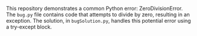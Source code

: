 This repository demonstrates a common Python error: ZeroDivisionError. The `bug.py` file contains code that attempts to divide by zero, resulting in an exception. The solution, in `bugSolution.py`, handles this potential error using a try-except block.